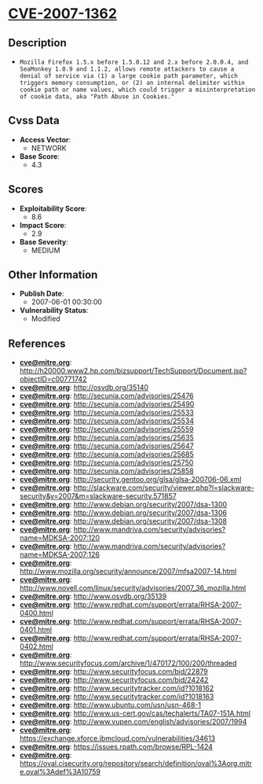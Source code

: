 
# [CVE-2007-1362](https://cve.mitre.org/cgi-bin/cvename.cgi?name=CVE-2007-1362)

## Description

- `Mozilla Firefox 1.5.x before 1.5.0.12 and 2.x before 2.0.0.4, and SeaMonkey 1.0.9 and 1.1.2, allows remote attackers to cause a denial of service via (1) a large cookie path parameter, which triggers memory consumption, or (2) an internal delimiter within cookie path or name values, which could trigger a misinterpretation of cookie data, aka "Path Abuse in Cookies."`

## Cvss Data

- **Access Vector**:
  - NETWORK
- **Base Score**:
  - 4.3

## Scores

- **Exploitability Score**:
  - 8.6
- **Impact Score**:
  - 2.9
- **Base Severity**:
  - MEDIUM

## Other Information

- **Publish Date**:
  - 2007-06-01 00:30:00
- **Vulnerability Status**:
  - Modified

## References

- **cve@mitre.org**: http://h20000.www2.hp.com/bizsupport/TechSupport/Document.jsp?objectID=c00771742
- **cve@mitre.org**: http://osvdb.org/35140
- **cve@mitre.org**: http://secunia.com/advisories/25476
- **cve@mitre.org**: http://secunia.com/advisories/25490
- **cve@mitre.org**: http://secunia.com/advisories/25533
- **cve@mitre.org**: http://secunia.com/advisories/25534
- **cve@mitre.org**: http://secunia.com/advisories/25559
- **cve@mitre.org**: http://secunia.com/advisories/25635
- **cve@mitre.org**: http://secunia.com/advisories/25647
- **cve@mitre.org**: http://secunia.com/advisories/25685
- **cve@mitre.org**: http://secunia.com/advisories/25750
- **cve@mitre.org**: http://secunia.com/advisories/25858
- **cve@mitre.org**: http://security.gentoo.org/glsa/glsa-200706-06.xml
- **cve@mitre.org**: http://slackware.com/security/viewer.php?l=slackware-security&y=2007&m=slackware-security.571857
- **cve@mitre.org**: http://www.debian.org/security/2007/dsa-1300
- **cve@mitre.org**: http://www.debian.org/security/2007/dsa-1306
- **cve@mitre.org**: http://www.debian.org/security/2007/dsa-1308
- **cve@mitre.org**: http://www.mandriva.com/security/advisories?name=MDKSA-2007:120
- **cve@mitre.org**: http://www.mandriva.com/security/advisories?name=MDKSA-2007:126
- **cve@mitre.org**: http://www.mozilla.org/security/announce/2007/mfsa2007-14.html
- **cve@mitre.org**: http://www.novell.com/linux/security/advisories/2007_36_mozilla.html
- **cve@mitre.org**: http://www.osvdb.org/35139
- **cve@mitre.org**: http://www.redhat.com/support/errata/RHSA-2007-0400.html
- **cve@mitre.org**: http://www.redhat.com/support/errata/RHSA-2007-0401.html
- **cve@mitre.org**: http://www.redhat.com/support/errata/RHSA-2007-0402.html
- **cve@mitre.org**: http://www.securityfocus.com/archive/1/470172/100/200/threaded
- **cve@mitre.org**: http://www.securityfocus.com/bid/22879
- **cve@mitre.org**: http://www.securityfocus.com/bid/24242
- **cve@mitre.org**: http://www.securitytracker.com/id?1018162
- **cve@mitre.org**: http://www.securitytracker.com/id?1018163
- **cve@mitre.org**: http://www.ubuntu.com/usn/usn-468-1
- **cve@mitre.org**: http://www.us-cert.gov/cas/techalerts/TA07-151A.html
- **cve@mitre.org**: http://www.vupen.com/english/advisories/2007/1994
- **cve@mitre.org**: https://exchange.xforce.ibmcloud.com/vulnerabilities/34613
- **cve@mitre.org**: https://issues.rpath.com/browse/RPL-1424
- **cve@mitre.org**: https://oval.cisecurity.org/repository/search/definition/oval%3Aorg.mitre.oval%3Adef%3A10759
